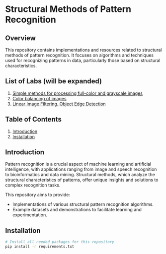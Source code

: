 # Structural Methods of Pattern Recognition

## Overview

This repository contains implementations and resources related to structural methods of pattern recognition. It focuses on algorithms and techniques used for recognizing patterns in data, particularly those based on structural characteristics.

## List of Labs (will be expanded)
1. [Simple methods for processing full-color and grayscale images](https://github.com/Yuliashaaa/Structural_Methods_of_Pattern_Recognition/tree/main/Lab_1)
2. [Color balancing of images](https://github.com/Yuliashaaa/Structural_Methods_of_Pattern_Recognition/tree/main/Lab_2)
3. [Linear Image Filtering. Object Edge Detection](https://github.com/Yuliashaaa/Structural_Methods_of_Pattern_Recognition/tree/main/Lab_3)

## Table of Contents

1. [Introduction](#introduction)
2. [Installation](#installation)

## Introduction

Pattern recognition is a crucial aspect of machine learning and artificial intelligence, with applications ranging from image and speech recognition to bioinformatics and data mining. Structural methods, which analyze the structural characteristics of patterns, offer unique insights and solutions to complex recognition tasks.

This repository aims to provide:

- Implementations of various structural pattern recognition algorithms.
- Example datasets and demonstrations to facilitate learning and experimentation.

## Installation

```bash
# Install all needed packages for this repository
pip install -r requirements.txt

